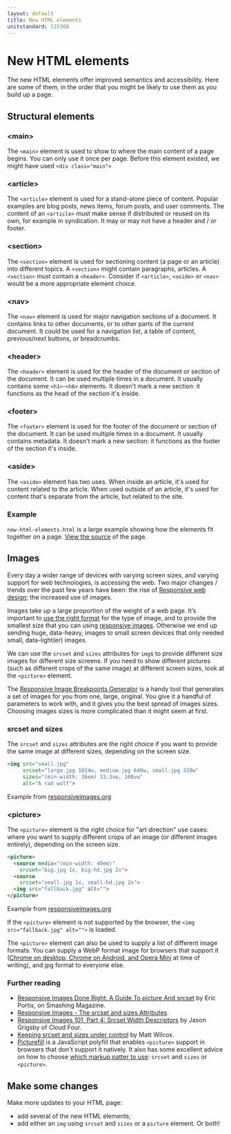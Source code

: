 ```yaml
---
layout: default
title: New HTML elements
unitstandard: 115368
---
```


# New HTML elements

The new HTML elements offer improved semantics and accessibility. Here are some of them, in the order that you might be likely to use them as you build up a page.

## Structural elements

### &lt;main&gt;

The `<main>` element is used to show to where the main content of a page begins. You can only use it once per page. Before this element existed, we might have used `<div class="main">`

### &lt;article&gt;

The `<article>` element is used for a stand-alone piece of content. Popular examples are blog posts, news items, forum posts, and user comments. The content of an `<article>` must make sense if distributed or reused on its own, for example in syndication. It may or may not have a header and / or footer.

### &lt;section&gt;

The `<section>` element is used for sectioning content (a page or an article) into different topics. A `<section>` might contain paragraphs, articles. A `<section>` must contain a `<header>`. Consider if `<article>`, `<aside>` or `<nav>` would be a more appropriate element choice.

### &lt;nav&gt;

The `<nav>` element is used for major navigation sections of a document. It contains links to other documents, or to other parts of the current document. It could be used for a navigation list, a table of content, previous/next buttons, or breadcrumbs.

### &lt;header&gt;

The `<header>` element is used for the header of the document or section of the document. It can be used multiple times in a document. It usually contains some `<h1>`-`<h6>` elements. It doesn't mark a new section: it functions as the head of the section it's inside.

### &lt;footer&gt;

The `<footer>` element is used for the footer of the document or section of the document. It can be used multiple times in a document. It usually contains metadata. It doesn't mark a new section: it functions as the footer of the section it's inside.

### &lt;aside&gt;

The `<aside>` element has two uses. When inside an article, it's used for content related to the article. When used outside of an article, it's used for content that's separate from the article, but related to the site.

### Example

`new-html-elements.html` is a large example showing how the elements fit together on a page. [View the source](view-source:http://html.projectcodex.co/new-html-elements.html) of the page.

## Images

Every day a wider range of devices with varying screen sizes, and varying support for web technologies, is accessing the web. Two major changes / trends over the past few years have been: the rise of [Responsive web design](http://fefg.projectcodex.co/responsive-web-design.html); the increased use of images.

Images take up a large proportion of the weight of a web page. It’s important to [use the right format](http://designingforperformance.com/optimizing-images/#choosing-an-image-format) for the type of image, and to provide the smallest size that you can using [responsive images](https://responsiveimages.org/). Otherwise we end up sending huge, data-heavy, images to small screen devices that only needed small, data-light(er) images.

We can use the `srcset` and `sizes` attributes for `img`s to provide different size images for different size screens. If you need to show different pictures (such as different crops of the same image) at different screen sizes, look at the `<picture>` element.

The [Responsive Image Breakpoints Generator](http://www.responsivebreakpoints.com/) is a handy tool that generates a set of images for you from one, large, original. You give it a handful of parameters to work with, and it gives you the best spread of images sizes. Choosing images sizes is more complicated than it might seem at first.

### srcset and sizes

The `srcset` and `sizes` attributes are the right choice if you want to provide the same image at different sizes, depending on the screen size.

```html
<img src="small.jpg"
     srcset="large.jpg 1024w, medium.jpg 640w, small.jpg 320w"
     sizes="(min-width: 36em) 33.3vw, 100vw"
     alt="A rad wolf">
```

Example from [responsiveimages.org](https://responsiveimages.org/)

### &lt;picture&gt;

The `<picture>` element is the right choice for "art direction" use cases: where you want to supply different crops of an image (or different images entirely), depending on the screen size.

```html
<picture>
  <source media="(min-width: 40em)"
    srcset="big.jpg 1x, big-hd.jpg 2x">
  <source
    srcset="small.jpg 1x, small-hd.jpg 2x">
  <img src="fallback.jpg" alt="">
</picture>
```

Example from [responsiveimages.org](https://responsiveimages.org/)

If the `<picture>` element is not supported by the browser, the `<img src="fallback.jpg" alt="">` is loaded.

The `<picture>` element can also be used to supply a list of different image formats. You can supply a WebP format image for browsers that support it ([Chrome on desktop, Chrome on Android, and Opera Mini](http://caniuse.com/#feat=webp) at time of writing), and jpg format to everyone else.

### Further reading

* [Responsive Images Done Right: A Guide To picture And srcset](https://www.smashingmagazine.com/2014/05/responsive-images-done-right-guide-picture-srcset/) by Eric Portis, on Smashing Magazine.
* [Responsive Images - The srcset and sizes Attributes](https://bitsofco.de/the-srcset-and-sizes-attributes/).
* [Responsive Images 101, Part 4: Srcset Width Descriptors](https://cloudfour.com/thinks/responsive-images-101-part-4-srcset-width-descriptors/) by Jason Grigsby of Cloud Four.
* [Keeping srcset and sizes under control](https://mattwilcox.net/web-development/keeping-srcset-and-sizes-under-control) by Matt Wilcox.
* [Picturefill](https://scottjehl.github.io/picturefill/) is a JavaScript polyfill that enables `<picture>` support in browsers that don't support it natively. It also has some excellent advice on how to choose [which markup patter to use](https://scottjehl.github.io/picturefill/#examples): `srcset` and `sizes` or `<picture>`.

## Make some changes

Make more updates to your HTML page:

* add several of the new HTML elements;
* add either an `img` using `srcset` and `sizes` or a `picture` element. Or both!
